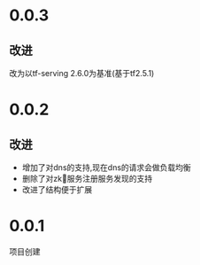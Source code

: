 # 0.0.3

## 改进

改为以tf-serving 2.6.0为基准(基于tf2.5.1)

# 0.0.2

## 改进

+ 增加了对dns的支持,现在dns的请求会做负载均衡
+ 删除了对zk服务注册服务发现的支持
+ 改进了结构便于扩展

# 0.0.1

项目创建
